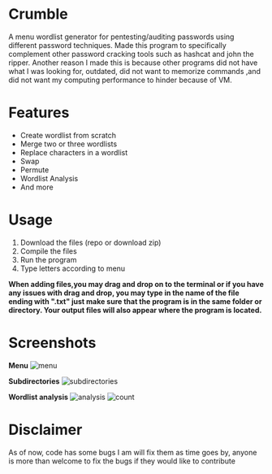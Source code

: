 
# Crumble 

A menu wordlist generator for pentesting/auditing passwords using different password techniques.
Made this program to specifically complement other password cracking tools such as hashcat and john the ripper.
Another reason I made this is because other programs did not have what I was looking for, outdated, did not want to memorize commands ,and did not want 
my computing performance to hinder because of VM.


# Features


* Create wordlist from scratch
* Merge two or three wordlists
* Replace characters in a wordlist
* Swap 
* Permute
* Wordlist Analysis
* And more


# Usage
1. Download the files (repo or download zip)
2. Compile the files
3. Run the program
4. Type letters according to menu

**When adding files,you may drag and drop on to the terminal or if you have any issues with drag and drop, you may type in the name of the file ending with ".txt" just make sure that the program is in the same folder or directory. Your output files will also appear where the program is located.**


# Screenshots
**Menu**
![menu](https://user-images.githubusercontent.com/58496330/124654696-7b337d80-de64-11eb-9ded-a0e567c8caad.PNG)

**Subdirectories**
![subdirectories](https://user-images.githubusercontent.com/58496330/124654701-7e2e6e00-de64-11eb-8dd7-562ab1cdb3bc.PNG)

**Wordlist analysis**
![analysis](https://user-images.githubusercontent.com/58496330/124655887-137e3200-de66-11eb-9603-014820f2bda2.PNG)
![count](https://user-images.githubusercontent.com/58496330/124655907-18db7c80-de66-11eb-85ae-d463ae716840.PNG)



# Disclaimer

As of now, code has some bugs I am will fix them as time goes by, anyone is more than welcome to fix the bugs if they would like to contribute







